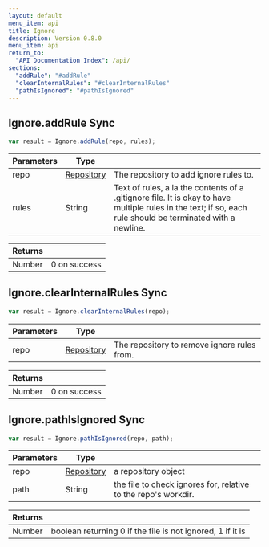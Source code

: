```yaml
---
layout: default
menu_item: api
title: Ignore
description: Version 0.8.0
menu_item: api
return_to:
  "API Documentation Index": /api/
sections:
  "addRule": "#addRule"
  "clearInternalRules": "#clearInternalRules"
  "pathIsIgnored": "#pathIsIgnored"
---
```


## <a name="addRule"></a><span>Ignore.</span>addRule <span class="tags"><span class="sync">Sync</span></span>

```js
var result = Ignore.addRule(repo, rules);
```

| Parameters | Type |   |
| --- | --- | --- |
| repo | [Repository](/api/repository/) | The repository to add ignore rules to. |
| rules | String | Text of rules, a la the contents of a .gitignore file. It is okay to have multiple rules in the text; if so, each rule should be terminated with a newline. |

| Returns |  |
| --- | --- |
| Number |  0 on success |

## <a name="clearInternalRules"></a><span>Ignore.</span>clearInternalRules <span class="tags"><span class="sync">Sync</span></span>

```js
var result = Ignore.clearInternalRules(repo);
```

| Parameters | Type |   |
| --- | --- | --- |
| repo | [Repository](/api/repository/) | The repository to remove ignore rules from. |

| Returns |  |
| --- | --- |
| Number |  0 on success |

## <a name="pathIsIgnored"></a><span>Ignore.</span>pathIsIgnored <span class="tags"><span class="sync">Sync</span></span>

```js
var result = Ignore.pathIsIgnored(repo, path);
```

| Parameters | Type |   |
| --- | --- | --- |
| repo | [Repository](/api/repository/) | a repository object |
| path | String | the file to check ignores for, relative to the repo's workdir. |

| Returns |  |
| --- | --- |
| Number | boolean returning 0 if the file is not ignored, 1 if it is |

